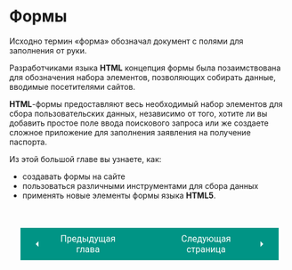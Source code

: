 # Формы

Исходно термин «форма» обозначал документ с полями для заполнения от руки.

Разработчиками языка **HTML** концепция формы была позаимствована для обозначения набора элементов, позволяющих собирать данные, вводимые посетителями сайтов.

**HTML**-формы предоставляют весь необходимый набор элементов для сбора пользовательских данных, независимо от того, хотите ли вы добавить простое поле ввода поискового запроса или же создаете сложное приложение для заполнения заявления на получение паспорта.

Из этой большой главе вы узнаете, как:

* создавать формы на сайте
* пользоваться различными инструментами для сбора данных
* применять новые элементы формы языка **HTML5**.

<div style="display: flex; justify-content: space-between; padding: 20px; margin-top:30px;"><button class="custom-button" style="background-color: rgb(0, 148, 133); color: white; font-family: 'Roboto', sans-serif; border: none; cursor: pointer; padding: 10px 20px; font-size: 16px; display: flex; align-items: center;" onclick="window.location.href='/sitetest/html/tables'"><svg xmlns="http://www.w3.org/2000/svg" viewBox="0 0 24 24" style="fill: white; width: 20px; height: 20px;"><path d="M15 18l-6-6 6-6" /></svg><span style="margin: 0 10px;">Предыдущая глава</span></button><button class="custom-button" style="background-color: rgb(0, 148, 133); color: white; font-family: 'Roboto', sans-serif; border: none; cursor: pointer; padding: 10px 20px; font-size: 16px; display: flex; align-items: center;" onclick="window.location.href='/sitetest/html/forms/why'"><span style="margin: 0 10px;">Следующая страница</span><svg xmlns="http://www.w3.org/2000/svg" viewBox="0 0 24 24" style="fill: white; width: 20px; height: 20px;"><path d="M9 18l6-6-6-6" /></svg></button></div>
